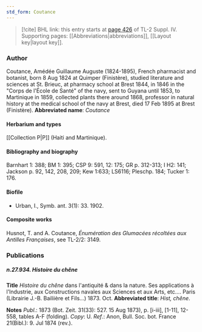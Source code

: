 ```yaml
---
std_form: Coutance
---
```


> [!cite] BHL link: this entry starts at [page 426](https://www.biodiversitylibrary.org/page/33266103) of TL-2 Suppl. IV.
> Supporting pages: [[Abbreviations|abbreviations]], [[Layout key|layout key]].

### Author

Coutance, Amédée Guillaume Auguste (1824-1895), French pharmacist and botanist, born 8 Aug 1824 at Quimper (Finistère), studied literature and sciences at St. Brieuc, at pharmacy school at Brest 1844, in 1846 in the "Corps de l'École de Santé" of the navy, sent to Guyana until 1853, to Martinique in 1859, collected plants there around 1868, professor in natural history at the medical school of the navy at Brest, died 17 Feb 1895 at Brest (Finistère). 
**Abbreviated name**: *Coutance*

#### Herbarium and types

[[Collection P|P]] (Haiti and Martinique).

#### Bibliography and biography

Barnhart 1: 388; BM 1: 395; CSP 9: 591, 12: 175; GR p. 312-313; I H2: 141; Jackson p. 92, 142, 208, 209; Kew 1:633; LS6116; Pleschp. 184; Tucker 1: 176.

#### Biofile

- Urban, I., Symb. ant. 3(1): 33. 1902.

#### Composite works

Husnot, T. and A. Coutance, *Énumération des Glumacées récoltées aux* *Antilles Françaises*, see TL-2/2: 3149.

### Publications

##### n.27.934. Histoire du chêne

**Title**
*Histoire du chêne* dans l'antiquité & dans la nature. Ses applications à l'lndustrie, aux Constructions navales aux Sciences et aux Arts, etc.... Paris (Librairie J.-B. Bailiière et Fils...) 1873. Oct.
**Abbreviated title**: *Hist, chêne*.

**Notes**
*Publ*.: 1873 (Bot. Zeit. 31(33): 527. 15 Aug 1873), p. \[i-iii\], \[1-11\], 12-558, tables A-F (folding). *Copy*: U.
*Ref*.: Anon, Bull. Soc. bot. France 21(Bibl.): 9. Jul 1874 (rev.).

